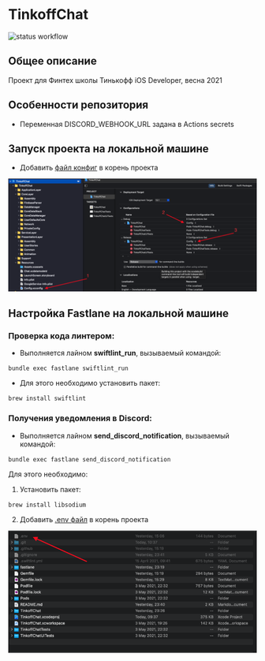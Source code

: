 # TinkoffChat

![status workflow](https://github.com/Mupk0/TinkoffChat/actions/workflows/github.yml/badge.svg)

## Общее описание 

Проект для Финтех школы Тинькофф iOS Developer, весна 2021

## Особенности репозитория
* Переменная DISCORD_WEBHOOK_URL задана в Actions secrets

## Запуск проекта на локальной машине
* Добавить [файл конфиг](https://drive.google.com/file/d/1OAbnphA51vY6C9TimN6KwK-kdpkPgSmB/view?usp=sharing "файл конфиг") в корень проекта

![Insert Config](./images/insert_config.png)

## Настройка Fastlane на локальной машине
### Проверка кода линтером:
* Выполняется лайном **swiftlint_run**, вызываемый командой:
```
bundle exec fastlane swiftlint_run
```
* Для этого необходимо установить пакет:
```
brew install swiftlint
``` 

### Получения уведомления в Discord:
* Выполняется лайном **send_discord_notification**, вызываемый командой:
```
bundle exec fastlane send_discord_notification
```
Для этого необходимо:
1. Установить пакет:
```
brew install libsodium
```
2. Добавить [.env файл](https://drive.google.com/file/d/14wq__6np-U8wHIFRoAT5BgkGNLZfDqpb/view?usp=sharing ".env файл")  в корень проекта 

![Insert Config](./images/insert_env.png)

